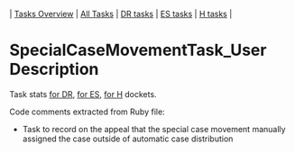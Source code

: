 | [Tasks Overview](tasks-overview.md) | [All Tasks](../alltasks.md) | [DR tasks](../docs-DR/tasklist.md) | [ES tasks](../docs-ES/tasklist.md) | [H tasks](../docs-H/tasklist.md) |

# SpecialCaseMovementTask_User Description

Task stats [for DR](../docs-DR/SpecialCaseMovementTask_User.md), [for ES](../docs-ES/SpecialCaseMovementTask_User.md), [for H](../docs-H/SpecialCaseMovementTask_User.md) dockets.

<!-- class_comments:begin -->
<!-- Do not modify within this block; modify associated rb file instead and run comments_to_descriptions.py. -->
Code comments extracted from Ruby file:
* Task to record on the appeal that the special case movement manually assigned the case outside of automatic
  case distribution
<!-- class_comments:end -->
